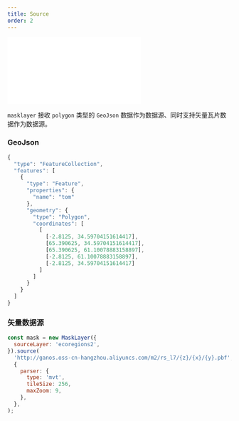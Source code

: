 ```yaml
---
title: Source
order: 2
---
```


<embed src="@/docs/common/style.md"></embed>

`masklayer` 接收 `polygon` 类型的 `GeoJson` 数据作为数据源、同时支持矢量瓦片数据作为数据源。

### GeoJson

```js
{
  "type": "FeatureCollection",
  "features": [
    {
      "type": "Feature",
      "properties": {
        "name": "tom"
      },
      "geometry": {
        "type": "Polygon",
        "coordinates": [
          [
            [-2.8125, 34.59704151614417],
            [65.390625, 34.59704151614417],
            [65.390625, 61.10078883158897],
            [-2.8125, 61.10078883158897],
            [-2.8125, 34.59704151614417]
          ]
        ]
      }
    }
  ]
}
```

### 矢量数据源

```js
const mask = new MaskLayer({
  sourceLayer: 'ecoregions2', 
}).source(
  'http://ganos.oss-cn-hangzhou.aliyuncs.com/m2/rs_l7/{z}/{x}/{y}.pbf',
  {
    parser: {
      type: 'mvt',
      tileSize: 256,
      maxZoom: 9,
    },
  },
);
```

